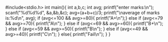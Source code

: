 #include<stdio.h>
int main(){
    int a,b,c;
    int avg;
    printf("enter marks:\n");
    scanf("%d%d%d", &a,&b,&c);
    avg=(a+b+c)/3;
    printf("\naverage of marks is:%d\n", avg);
    if (avg<=100 && avg>=80){
        printf("A+\n");}
    else if (avg<=79 && avg>=70){
        printf("A\n");
    }
    else if (avg<=69 && avg>=60){
        printf("B+\n");
    }
    else if (avg<=59 && avg>=50){
        printf("B\n");
    }
    else if (avg<=49 && avg>=40){
        printf("C\n");
    }
    else{
        printf("Fail\n");
    }
    }
